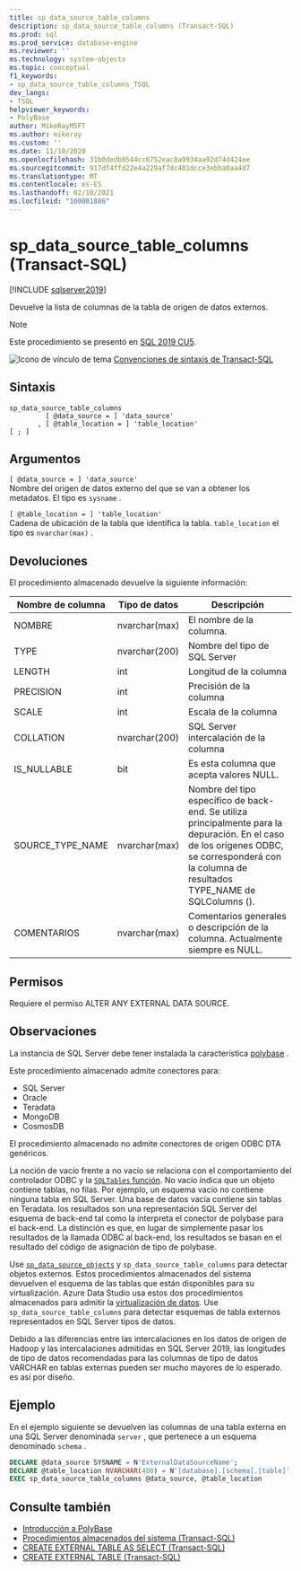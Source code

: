 ```yaml
---
title: sp_data_source_table_columns
description: sp_data_source_table_columns (Transact-SQL)
ms.prod: sql
ms.prod_service: database-engine
ms.reviewer: ''
ms.technology: system-objects
ms.topic: conceptual
f1_keywords:
- sp_data_source_table_columns_TSQL
dev_langs:
- TSQL
helpviewer_keywords:
- PolyBase
author: MikeRayMSFT
ms.author: mikeray
ms.custom: ''
ms.date: 11/10/2020
ms.openlocfilehash: 31b0dedb8544cc6752eac8a9934aa92d74d424ee
ms.sourcegitcommit: 917df4ffd22e4a229af7dc481dcce3ebba0aa4d7
ms.translationtype: MT
ms.contentlocale: es-ES
ms.lasthandoff: 02/10/2021
ms.locfileid: "100081886"
---
```

# <a name="sp_data_source_table_columns-transact-sql"></a>sp_data_source_table_columns (Transact-SQL)

[!INCLUDE [sqlserver2019](../../includes/applies-to-version/sqlserver2019.md)]

Devuelve la lista de columnas de la tabla de origen de datos externos.
  
> [!NOTE]
> Este procedimiento se presentó en [SQL 2019 CU5](../../big-data-cluster/release-notes-big-data-cluster.md#cu5).

![Icono de vínculo de tema](../../database-engine/configure-windows/media/topic-link.gif "Icono de vínculo de tema") [Convenciones de sintaxis de Transact-SQL](../../t-sql/language-elements/transact-sql-syntax-conventions-transact-sql.md)  
  
## <a name="syntax"></a>Sintaxis  
  
```sqlsyntax
sp_data_source_table_columns
         [ @data_source = ] 'data_source'
       , [ @table_location = ] 'table_location'
[ ; ]
```  

## <a name="arguments"></a>Argumentos

`[ @data_source = ] 'data_source'`   
Nombre del origen de datos externo del que se van a obtener los metadatos. El tipo es `sysname` .

`[ @table_location = ] 'table_location'`   
Cadena de ubicación de la tabla que identifica la tabla. `table_location` el tipo es `nvarchar(max)` .

## <a name="returns"></a>Devoluciones

El procedimiento almacenado devuelve la siguiente información:

|Nombre de columna |Tipo de datos |Descripción|
|---|---|---|
|NOMBRE|nvarchar(max)|El nombre de la columna.
|TYPE|nvarchar(200)|Nombre del tipo de SQL Server
|LENGTH|int|Longitud de la columna
|PRECISION|int|Precisión de la columna
|SCALE|int|Escala de la columna
|COLLATION|nvarchar(200)|SQL Server intercalación de la columna
|IS_NULLABLE|bit|Es esta columna que acepta valores NULL.
|SOURCE_TYPE_NAME|nvarchar(max)|Nombre del tipo específico de back-end. Se utiliza principalmente para la depuración. En el caso de los orígenes ODBC, se corresponderá con la columna de resultados TYPE_NAME de SQLColumns ().
|COMENTARIOS|nvarchar(max)|Comentarios generales o descripción de la columna. Actualmente siempre es NULL.|

## <a name="permissions"></a>Permisos  

Requiere el permiso ALTER ANY EXTERNAL DATA SOURCE.
  
## <a name="remarks"></a>Observaciones  

La instancia de SQL Server debe tener instalada la característica  [polybase](../../relational-databases/polybase/polybase-guide.md) .

Este procedimiento almacenado admite conectores para:

- SQL Server
- Oracle
- Teradata
- MongoDB
- CosmosDB

El procedimiento almacenado no admite conectores de origen ODBC DTA genéricos.

La noción de vacío frente a no vacío se relaciona con el comportamiento del controlador ODBC y la [ `SQLTables` función](../native-client-odbc-api/sqltables.md). No vacío indica que un objeto contiene tablas, no filas. Por ejemplo, un esquema vacío no contiene ninguna tabla en SQL Server. Una base de datos vacía contiene sin tablas en Teradata. los resultados son una representación SQL Server del esquema de back-end tal como la interpreta el conector de polybase para el back-end. La distinción es que, en lugar de simplemente pasar los resultados de la llamada ODBC al back-end, los resultados se basan en el resultado del código de asignación de tipo de polybase.

Use [`sp_data_source_objects`](sp-data-source-objects.md) y `sp_data_source_table_columns` para detectar objetos externos. Estos procedimientos almacenados del sistema devuelven el esquema de las tablas que están disponibles para su virtualización. Azure Data Studio usa estos dos procedimientos almacenados para admitir la [virtualización de datos](../../azure-data-studio/extensions/data-virtualization-extension.md). Use `sp_data_source_table_columns` para detectar esquemas de tabla externos representados en SQL Server tipos de datos.

Debido a las diferencias entre las intercalaciones en los datos de origen de Hadoop y las intercalaciones admitidas en SQL Server 2019, las longitudes de tipo de datos recomendadas para las columnas de tipo de datos VARCHAR en tablas externas pueden ser mucho mayores de lo esperado. es así por diseño.

## <a name="example"></a>Ejemplo  

En el ejemplo siguiente se devuelven las columnas de una tabla externa en una SQL Server denominada `server` , que pertenece a un esquema denominado `schema` .
  
```sql
DECLARE @data_source SYSNAME = N'ExternalDataSourceName';
DECLARE @table_location NVARCHAR(400) = N'[database].[schema].[table]';
EXEC sp_data_source_table_columns @data_source, @table_location
```  
  
## <a name="see-also"></a>Consulte también

- [Introducción a PolyBase](../polybase/polybase-guide.md)
- [Procedimientos almacenados del sistema &#40;Transact-SQL&#41;](../../relational-databases/system-stored-procedures/system-stored-procedures-transact-sql.md)
- [CREATE EXTERNAL TABLE AS SELECT (Transact-SQL)](../../t-sql/statements/create-external-table-as-select-transact-sql.md)
- [CREATE EXTERNAL TABLE (Transact-SQL)](../../t-sql/statements/create-external-table-transact-sql.md)